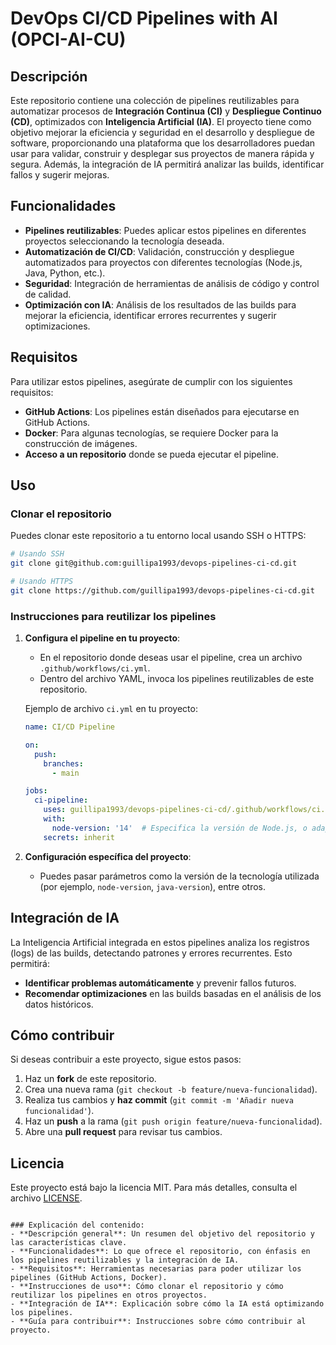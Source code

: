 # DevOps CI/CD Pipelines with AI (OPCI-AI-CU)

## Descripción

Este repositorio contiene una colección de pipelines reutilizables para automatizar procesos de **Integración Continua (CI)** y **Despliegue Continuo (CD)**, optimizados con **Inteligencia Artificial (IA)**. El proyecto tiene como objetivo mejorar la eficiencia y seguridad en el desarrollo y despliegue de software, proporcionando una plataforma que los desarrolladores puedan usar para validar, construir y desplegar sus proyectos de manera rápida y segura. Además, la integración de IA permitirá analizar las builds, identificar fallos y sugerir mejoras.

## Funcionalidades

- **Pipelines reutilizables**: Puedes aplicar estos pipelines en diferentes proyectos seleccionando la tecnología deseada.
- **Automatización de CI/CD**: Validación, construcción y despliegue automatizados para proyectos con diferentes tecnologías (Node.js, Java, Python, etc.).
- **Seguridad**: Integración de herramientas de análisis de código y control de calidad.
- **Optimización con IA**: Análisis de los resultados de las builds para mejorar la eficiencia, identificar errores recurrentes y sugerir optimizaciones.

## Requisitos

Para utilizar estos pipelines, asegúrate de cumplir con los siguientes requisitos:

- **GitHub Actions**: Los pipelines están diseñados para ejecutarse en GitHub Actions.
- **Docker**: Para algunas tecnologías, se requiere Docker para la construcción de imágenes.
- **Acceso a un repositorio** donde se pueda ejecutar el pipeline.

## Uso

### Clonar el repositorio

Puedes clonar este repositorio a tu entorno local usando SSH o HTTPS:

```bash
# Usando SSH
git clone git@github.com:guillipa1993/devops-pipelines-ci-cd.git

# Usando HTTPS
git clone https://github.com/guillipa1993/devops-pipelines-ci-cd.git
```

### Instrucciones para reutilizar los pipelines

1. **Configura el pipeline en tu proyecto**:
   - En el repositorio donde deseas usar el pipeline, crea un archivo `.github/workflows/ci.yml`.
   - Dentro del archivo YAML, invoca los pipelines reutilizables de este repositorio.

   Ejemplo de archivo `ci.yml` en tu proyecto:
   ```yaml
   name: CI/CD Pipeline

   on:
     push:
       branches:
         - main

   jobs:
     ci-pipeline:
       uses: guillipa1993/devops-pipelines-ci-cd/.github/workflows/ci.yml@main
       with:
         node-version: '14'  # Especifica la versión de Node.js, o adapta según la tecnología
       secrets: inherit
   ```

2. **Configuración específica del proyecto**:
   - Puedes pasar parámetros como la versión de la tecnología utilizada (por ejemplo, `node-version`, `java-version`), entre otros.

## Integración de IA

La Inteligencia Artificial integrada en estos pipelines analiza los registros (logs) de las builds, detectando patrones y errores recurrentes. Esto permitirá:

- **Identificar problemas automáticamente** y prevenir fallos futuros.
- **Recomendar optimizaciones** en las builds basadas en el análisis de los datos históricos.

## Cómo contribuir

Si deseas contribuir a este proyecto, sigue estos pasos:

1. Haz un **fork** de este repositorio.
2. Crea una nueva rama (`git checkout -b feature/nueva-funcionalidad`).
3. Realiza tus cambios y **haz commit** (`git commit -m 'Añadir nueva funcionalidad'`).
4. Haz un **push** a la rama (`git push origin feature/nueva-funcionalidad`).
5. Abre una **pull request** para revisar tus cambios.

## Licencia

Este proyecto está bajo la licencia MIT. Para más detalles, consulta el archivo [LICENSE](LICENSE).

```

### Explicación del contenido:
- **Descripción general**: Un resumen del objetivo del repositorio y las características clave.
- **Funcionalidades**: Lo que ofrece el repositorio, con énfasis en los pipelines reutilizables y la integración de IA.
- **Requisitos**: Herramientas necesarias para poder utilizar los pipelines (GitHub Actions, Docker).
- **Instrucciones de uso**: Cómo clonar el repositorio y cómo reutilizar los pipelines en otros proyectos.
- **Integración de IA**: Explicación sobre cómo la IA está optimizando los pipelines.
- **Guía para contribuir**: Instrucciones sobre cómo contribuir al proyecto.